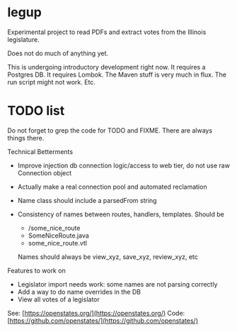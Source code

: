 # legup

Experimental project to read PDFs and extract votes from the Illinois legislature.

Does not do much of anything yet.

This is undergoing introductory development right now. It requires a Postgres DB.
It requires Lombok. The Maven stuff is very much in flux. The run script might
not work. Etc.

# TODO list

Do not forget to grep the code for TODO and FIXME. There are always things there.

Technical Betterments

* Improve injection db connection logic/access to web tier, do not use raw Connection object
* Actually make a real connection pool and automated reclamation
* Name class should include a parsedFrom string
* Consistency of names between routes, handlers, templates. Should be
  * /some_nice_route
  * SomeNiceRoute.java
  * some_nice_route.vtl
  
  Names should always be view_xyz, save_xyz, review_xyz, etc

Features to work on

* Legislator import needs work: some names are not parsing correctly
* Add a way to do name overrides in the DB
* View all votes of a legislator


See: [https://openstates.org/](https://openstates.org/)
Code: [https://github.com/openstates/](https://github.com/openstates/)
